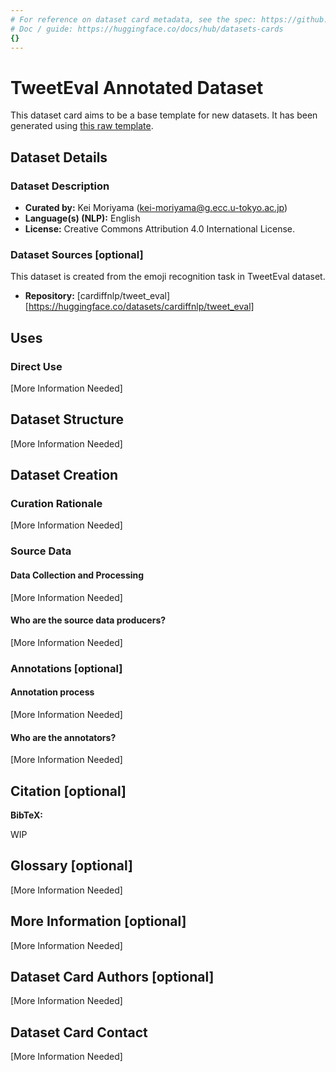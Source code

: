 ```yaml
---
# For reference on dataset card metadata, see the spec: https://github.com/huggingface/hub-docs/blob/main/datasetcard.md?plain=1
# Doc / guide: https://huggingface.co/docs/hub/datasets-cards
{}
---
```


# TweetEval Annotated Dataset

<!-- Provide a quick summary of the dataset. -->

This dataset card aims to be a base template for new datasets. It has been generated using [this raw template](https://github.com/huggingface/huggingface_hub/blob/main/src/huggingface_hub/templates/datasetcard_template.md?plain=1).

## Dataset Details

### Dataset Description

- **Curated by:** Kei Moriyama (kei-moriyama@g.ecc.u-tokyo.ac.jp)
- **Language(s) (NLP):** English
- **License:** Creative Commons Attribution 4.0 International License.

### Dataset Sources [optional]

This dataset is created from the emoji recognition task in TweetEval dataset.

- **Repository:** [cardiffnlp/tweet_eval][https://huggingface.co/datasets/cardiffnlp/tweet_eval]

## Uses

<!-- Address questions around how the dataset is intended to be used. -->

### Direct Use

<!-- This section describes suitable use cases for the dataset. -->

[More Information Needed]

## Dataset Structure

<!-- This section provides a description of the dataset fields, and additional information about the dataset structure such as criteria used to create the splits, relationships between data points, etc. -->

[More Information Needed]

## Dataset Creation

### Curation Rationale

<!-- Motivation for the creation of this dataset. -->

[More Information Needed]

### Source Data

<!-- This section describes the source data (e.g. news text and headlines, social media posts, translated sentences, ...). -->

#### Data Collection and Processing

<!-- This section describes the data collection and processing process such as data selection criteria, filtering and normalization methods, tools and libraries used, etc. -->

[More Information Needed]

#### Who are the source data producers?

<!-- This section describes the people or systems who originally created the data. It should also include self-reported demographic or identity information for the source data creators if this information is available. -->

[More Information Needed]

### Annotations [optional]

<!-- If the dataset contains annotations which are not part of the initial data collection, use this section to describe them. -->

#### Annotation process

<!-- This section describes the annotation process such as annotation tools used in the process, the amount of data annotated, annotation guidelines provided to the annotators, interannotator statistics, annotation validation, etc. -->

[More Information Needed]

#### Who are the annotators?

<!-- This section describes the people or systems who created the annotations. -->

[More Information Needed]

## Citation [optional]

<!-- If there is a paper or blog post introducing the dataset, the APA and Bibtex information for that should go in this section. -->

**BibTeX:**

WIP


## Glossary [optional]

<!-- If relevant, include terms and calculations in this section that can help readers understand the dataset or dataset card. -->

[More Information Needed]

## More Information [optional]

[More Information Needed]

## Dataset Card Authors [optional]

[More Information Needed]

## Dataset Card Contact

[More Information Needed]
